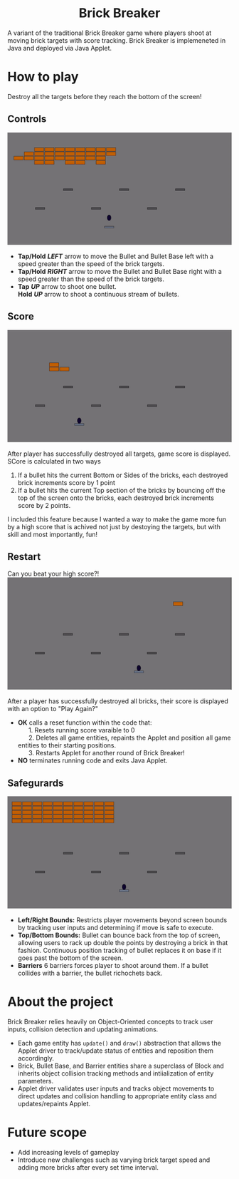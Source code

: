 **<h1 align="center">Brick Breaker</h1>**

A variant of the traditional Brick Breaker game where players shoot at moving brick targets with score tracking. Brick Breaker is implemeneted in Java and deployed via Java Applet. 

# How to play
Destroy all the targets before they reach the bottom of the screen! <br>
## Controls
![](gameplay.gif) <br>
- **Tap/Hold** ***LEFT*** arrow to move the Bullet and Bullet Base left with a speed greater than the speed of the brick targets. 
- **Tap/Hold** ***RIGHT*** arrow to move the Bullet and Bullet Base right with a speed greater than the speed of the brick targets. 
- **Tap** ***UP*** arrow  to shoot one bullet. <br>
  **Hold** ***UP*** arrow to shoot a continuous stream of bullets. <br>

## Score
![](end_and_score.gif) <br>

After player has successfully destroyed all targets, game score is displayed. SCore is calculated in two ways
1. If a bullet hits the current Bottom or Sides of the bricks, each destroyed brick increments score by 1 point
2. If a bullet hits the current Top section of the bricks by bouncing off the top of the screen onto the bricks, each destroyed brick increments score by 2 points. <br>

I included this feature because I wanted a way to make the game more fun by a high score that is achived not just by destoying the targets, but with skill and most importantly, fun!

## Restart
Can you beat your high score?!<br>
![](restart.gif) <br>

After a player has successfully destroyed all bricks, their score is displayed with an option to "Play Again?"
- **OK** calls a reset function within the code that: <br>
&nbsp;&nbsp;&nbsp;&nbsp;&nbsp;&nbsp;1. Resets running score varaible to 0 <br>
&nbsp;&nbsp;&nbsp;&nbsp;&nbsp;&nbsp;2. Deletes all game entities, repaints the Applet and position all game entities to their starting positions. <br>
&nbsp;&nbsp;&nbsp;&nbsp;&nbsp;&nbsp;3. Restarts Applet for another round of Brick Breaker! <br>
- **NO** terminates running code and exits Java Applet. 
    
## Safegurards
![](safeguard.gif) <br>
- **Left/Right Bounds:** Restricts player movements beyond screen bounds by tracking user inputs and determining if move is safe to execute.  
- **Top/Bottom Bounds:** Bullet can bounce back from the top of screen, allowing users to rack up double the points by destroying a brick in that fashion. Continuous position tracking of bullet replaces it on base if it goes past the bottom of the screen. 
- **Barriers** 6 barriers forces player to shoot around them. If a bullet collides with a barrier, the bullet richochets back. 

# About the project 
Brick Breaker relies heavily on Object-Oriented concepts to track user inputs, collision detection and updating animations. <br>
- Each game entity has ```update()``` and ```draw()``` abstraction that allows the Applet driver to track/update status of entities and reposition them accordingly. 
- Brick, Bullet Base, and Barrier entities share a superclass of Block and inherits object collision tracking methods and  intiialization of entity parameters. 
- Applet driver validates user inputs and tracks object movements to direct updates and collision handling to appropriate entity class and updates/repaints Applet. 


# Future scope
- Add increasing levels of gameplay
- Introduce new challenges such as varying brick target speed and adding more bricks after every set time interval. 

